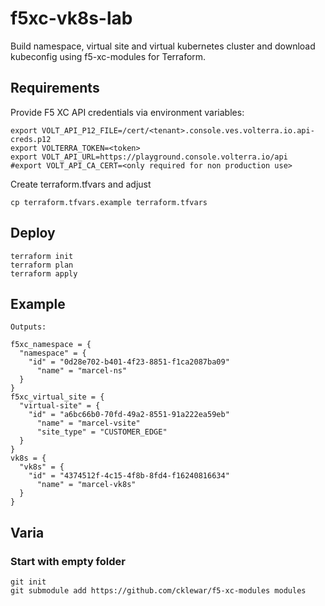 # f5xc-vk8s-lab

Build namespace, virtual site and virtual kubernetes cluster and download kubeconfig using f5-xc-modules for Terraform.

## Requirements

Provide F5 XC API credentials via environment variables:

```
export VOLT_API_P12_FILE=/cert/<tenant>.console.ves.volterra.io.api-creds.p12
export VOLTERRA_TOKEN=<token>
export VOLT_API_URL=https://playground.console.volterra.io/api
#export VOLT_API_CA_CERT=<only required for non production use>
```

Create terraform.tfvars and adjust

```
cp terraform.tfvars.example terraform.tfvars
```

## Deploy

```
terraform init
terraform plan
terraform apply
```

## Example

```
Outputs:

f5xc_namespace = {
  "namespace" = {
    "id" = "0d28e702-b401-4f23-8851-f1ca2087ba09"
      "name" = "marcel-ns"
  }
}
f5xc_virtual_site = {
  "virtual-site" = {
    "id" = "a6bc66b0-70fd-49a2-8551-91a222ea59eb"
      "name" = "marcel-vsite"
      "site_type" = "CUSTOMER_EDGE"
  }
}
vk8s = {
  "vk8s" = {
    "id" = "4374512f-4c15-4f8b-8fd4-f16240816634"
      "name" = "marcel-vk8s"
  }
}
```

## Varia

### Start with empty folder

```
git init
git submodule add https://github.com/cklewar/f5-xc-modules modules
```
